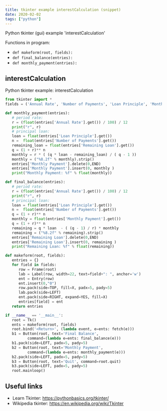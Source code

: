 ```yaml
---
title: tkinter example interestCalculation (snippet)
date: 2020-02-02
tags: ["python"]
---
```

Python tkinter (gui) example 'interestCalculation'

Functions in program: 
* `def makeform(root, fields):`
* `def final_balance(entries):`
* `def monthly_payment(entries):`

## interestCalculation

Python tkinter example: interestCalculation

```python
from tkinter import *
fields = ('Annual Rate', 'Number of Payments', 'Loan Principle', 'Monthly Payment', 'Remaining Loan')

def monthly_payment(entries):
   # period rate:
   r = (float(entries['Annual Rate'].get()) / 100) / 12
   print("r", r)
   # principal loan:
   loan = float(entries['Loan Principle'].get())
   n =  float(entries['Number of Payments'].get())
   remaining_loan = float(entries['Remaining Loan'].get())
   q = (1 + r)** n
   monthly = r * ( (q * loan - remaining_loan) / ( q - 1 ))
   monthly = ("%8.2f" % monthly).strip()
   entries['Monthly Payment'].delete(0,END)
   entries['Monthly Payment'].insert(0, monthly )
   print("Monthly Payment: %f" % float(monthly))

def final_balance(entries):
   # period rate:
   r = (float(entries['Annual Rate'].get()) / 100) / 12
   print("r", r)
   # principal loan:
   loan = float(entries['Loan Principle'].get())
   n =  float(entries['Number of Payments'].get())
   q = (1 + r)** n
   monthly = float(entries['Monthly Payment'].get())
   q = (1 + r)** n
   remaining = q * loan  - ( (q - 1) / r) * monthly
   remaining = ("%8.2f" % remaining).strip()
   entries['Remaining Loan'].delete(0,END)
   entries['Remaining Loan'].insert(0, remaining )
   print("Remaining Loan: %f" % float(remaining))

def makeform(root, fields):
   entries = {}
   for field in fields:
      row = Frame(root)
      lab = Label(row, width=22, text=field+": ", anchor='w')
      ent = Entry(row)
      ent.insert(0,"0")
      row.pack(side=TOP, fill=X, padx=5, pady=5)
      lab.pack(side=LEFT)
      ent.pack(side=RIGHT, expand=YES, fill=X)
      entries[field] = ent
   return entries

if __name__ == '__main__':
   root = Tk()
   ents = makeform(root, fields)
   root.bind('<Return>', (lambda event, e=ents: fetch(e)))
   b1 = Button(root, text='Final Balance',
          command=(lambda e=ents: final_balance(e)))
   b1.pack(side=LEFT, padx=5, pady=5)
   b2 = Button(root, text='Monthly Payment',
          command=(lambda e=ents: monthly_payment(e)))
   b2.pack(side=LEFT, padx=5, pady=5)
   b3 = Button(root, text='Quit', command=root.quit)
   b3.pack(side=LEFT, padx=5, pady=5)
   root.mainloop()

```

## Useful links

- Learn Tkinter: https://pythonbasics.org/tkinter/
- Wikipedia tkinter: https://en.wikipedia.org/wiki/Tkinter
